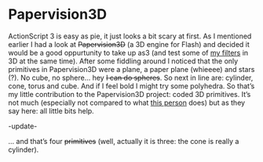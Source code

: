 <!--
  id: 278
  date: 2007-02-24
  modified: 2020-06-01
  slug: papervision3d
  type: post
  excerpt: <p>ActionScript 3 is easy as pie, it just looks a bit scary at first. As I mentioned earlier I had a look at Papervision3D (a 3D engine for Flash) and decided it would be a good oppurtunity to take up as3 (and test some of my filters in 3D at the same time). After some [&hellip;]</p>
  categories: code, Flash, ActionScript
  tags: test
  inCv: 
  inPortfolio: 
  dateFrom: 
  dateTo: 
-->

# Papervision3D

ActionScript 3 is easy as pie, it just looks a bit scary at first. As I mentioned earlier I had a look at <del data-href="http://papervision3d.org/">Papervision3D</del> (a 3D engine for Flash) and decided it would be a good oppurtunity to take up as3 (and test some of <a href="http://www.filterforge.com/filters/author651-page1.html" target="ff">my filters</a> in 3D at the same time).
After some fiddling around I noticed that the only primitives in Papervision3D were a plane, a paper plane (whieeee) and stars (?). No cube, no sphere&#8230; hey <del>I can do spheres</del>. So next in line are: cylinder, cone, torus and cube. And if I feel bold I might try some polyhedra.
So that&#8217;s my little contribution to the Papervision3D project: coded 3D primitives. It&#8217;s not much (especially not compared to what <a href="http://www.unitzeroone.com" target="uz1">this person</a> does) but as they say here: all little bits help.

-update-

&#8230; and that&#8217;s four <del>primitives</del> (well, actually it is three: the cone is really a cylinder).
